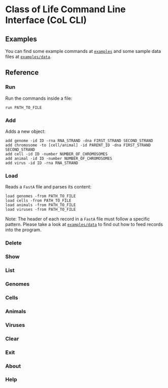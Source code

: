 # Class of Life Command Line Interface (CoL CLI)

## Examples

You can find some example commands at [`examples`](examples) and some sample data files at [`examples/data`](examples/data).

## Reference

### Run

Run the commands inside a file:

    run PATH_TO_FILE

### Add

Adds a new object:

    add genome -id ID -rna RNA_STRAND -dna FIRST_STRAND SECOND_STRAND
    add chromosome -to [cell/animal] -id PARENT_ID -dna FIRST_STRAND SECOND_STRAND
    add cell -id ID -number NUMBER_OF_CHROMOSOMES
    add animal -id ID -number NUMBER_OF_CHROMOSOMES
    add virus -id ID -rna RNA_STRAND

### Load

Reads a `FastA` file and parses its content:

    load genomes -from PATH_TO_FILE
    load cells -from PATH_TO_FILE
    load animals -from PATH_TO_FILE
    load viruses -from PATH_TO_FILE

Note: The header of each record in a `FastA` file must follow a specific pattern. Please take a look at [`examples/data`](examples/data) to find out how to feed records into the program.

### Delete

### Show

### List

### Genomes

### Cells

### Animals

### Viruses

### Clear

### Exit

### About

### Help
